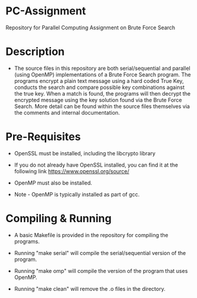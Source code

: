 # PC-Assignment
Repository for Parallel Computing Assignment on Brute Force Search

# Description
  - The source files in this repository are both serial/sequential and 
    parallel (using OpenMP) implementations of a Brute Force Search program.
    The programs encrypt a plain text message using a hard coded True Key, 
    conducts the search and compare possible key combinations against the true key. 
    When a match is found, the programs will then decrypt the encrypted message 
    using the key solution found via the Brute Force Search. More detail can be found 
    within the source files themselves via the comments and internal documentation.

# Pre-Requisites
  - OpenSSL must be installed, including the libcrypto library
  - If you do not already have OpenSSL installed, you can find it at the following link
    https://www.openssl.org/source/
    
  - OpenMP must also be installed.
  - Note - OpenMP is typically installed as part of gcc.
    
# Compiling & Running
  - A basic Makefile is provided in the repository for compiling the programs.
  
  - Running "make serial" will compile the serial/sequential version of the program.
  - Running "make omp" will compile the version of the program that uses OpenMP.
  - Running "make clean" will remove the .o files in the directory.
